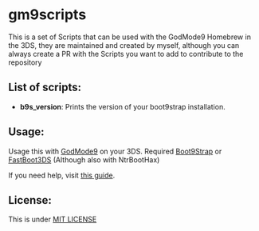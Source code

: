 # gm9scripts
This is a set of Scripts that can be used with the GodMode9 Homebrew in the 3DS, they are maintained and created by myself, although you can always create a PR with the Scripts you want to add to contribute to the repository

## List of scripts:
- **b9s_version**: Prints the version of your boot9strap installation.

## Usage:
Usage this with [GodMode9](https://github.com/d0k3/GodMode9) on your 3DS. Required [Boot9Strap](https://github.com/SciresM/boot9strap) or [FastBoot3DS](https://github.com/derrekr/fastboot3DS) (Although also with NtrBootHax)

If you need help, visit [this guide](https://3ds.hacks.guide).

## License:
This is under [MIT LICENSE](https://github.com/yonaikerlol/gm9scripts/blob/master/LICENSE)
